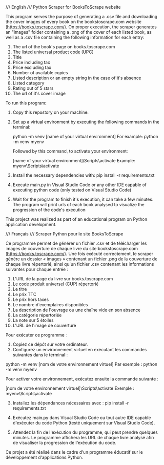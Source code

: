 /// English ///
Python Scraper for BooksToScrape website

This program serves the purpose of generating a .csv file and downloading the cover images of every book on the bookstoscrape.com website (https://books.toscrape.com/).
On proper execution, the scraper generates an "images" folder containing a .png of the cover of each listed book, as well as a .csv file containing the following information for each entry:

1. The url of the book's page on books.toscrape.com
2. The listed universal product code (UPC)
3. Title
4. Price including tax
5. Price excluding tax
6. Number of available copies
7. Listed description or an empty string in the case of it's absence
8. Listed category
9. Rating out of 5 stars
10. The url of it's cover image

To run this program:

1. Copy this repostory on your machine.
2. Set up a virtual environment by executing the following commands in the terminal:

   python -m venv [name of your virtual environment]
   For example:
   python -m venv myenv

   Followed by this command, to activate your environment:

   [name of your virtual environment]\Scripts\activate
   Example:
   myenv\Scripts\activate

3. Install the necessary dependencies with: pip install -r requirements.txt

4. Execute main.py in Visual Studio Code or any other IDE capable of executing python code (only tested on Visual Studio Code)

5. Wait for the program to finish it's execution, it can take a few minutes. The program will print urls of each book analysed to visualize the progression of the code's execution

This project was realized as part of an educational program on Python application development.

/// Français ///
Scraper Python pour le site BooksToScrape

Ce programme permet de générer un fichier .csv et de télécharger les images de couverture de chaque livre du site bookstoscrape.com (https://books.toscrape.com/).
Une fois exécuté correctement, le scraper génère un dossier « images » contenant un fichier .png de la couverture de chaque livre répertorié, ainsi qu'un fichier .csv contenant les informations suivantes pour chaque entrée :

1. L'URL de la page du livre sur books.toscrape.com
2. Le code produit universel (CUP) répertorié
3. Le titre
4. Le prix TTC
5. Le prix hors taxes
6. Le nombre d'exemplaires disponibles
7. La description de l'ouvrage ou une chaîne vide en son absence
8. La catégorie répertoriée
9. La note sur 5 étoiles
10. L'URL de l'image de couverture

Pour exécuter ce programme :

1. Copiez ce dépôt sur votre ordinateur.
2. Configurez un environnement virtuel en exécutant les commandes suivantes dans le terminal :

python -m venv [nom de votre environnement virtuel]
Par exemple :
python -m venv myenv

Pour activer votre environnement, exécutez ensuite la commande suivante :

[nom de votre environnement virtuel]\Scripts\activate
Exemple :
myenv\Scripts\activate

3. Installez les dépendances nécessaires avec : pip install -r requirements.txt

4. Exécutez main.py dans Visual Studio Code ou tout autre IDE capable d'exécuter du code Python (testé uniquement sur Visual Studio Code).

5. Attendez la fin de l'exécution du programme, qui peut prendre quelques minutes. Le programme affichera les URL de chaque livre analysé afin de visualiser la progression de l'exécution du code.

Ce projet a été réalisé dans le cadre d'un programme éducatif sur le développement d'applications Python.
